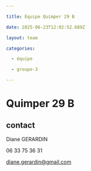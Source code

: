 ```yaml
---

title: Équipe Quimper 29 B

date: 2025-06-23T12:02:52.689Z

layout: team

categories:

  - équipe

  - groupe-3

---
```


# Quimper 29 B



## contact 

Diane GERARDIN

06 33 75 36 31

diane.gerardin@gmail.com

